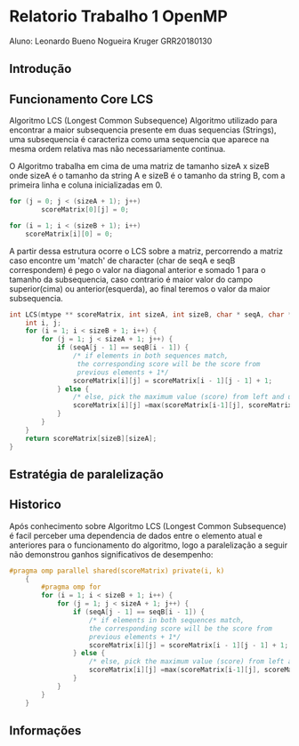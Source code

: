 # Relatorio Trabalho 1 OpenMP
Aluno: Leonardo Bueno Nogueira Kruger
GRR20180130
## Introdução
## Funcionamento Core LCS
Algoritmo LCS (Longest Common Subsequence)
Algoritmo utilizado para encontrar a maior subsequencia presente em duas sequencias (Strings), uma subsequencia é caracteriza como uma sequencia que aparece na mesma ordem relativa mas não necessariamente continua.

O Algoritmo trabalha em cima de uma matriz de tamanho sizeA x sizeB onde sizeA é o tamanho da string A e sizeB é o tamanho da string B, com a primeira linha e coluna inicializadas em 0.
```C
for (j = 0; j < (sizeA + 1); j++)
		scoreMatrix[0][j] = 0;

for (i = 1; i < (sizeB + 1); i++)
    scoreMatrix[i][0] = 0;
```
A partir dessa estrutura ocorre o LCS sobre a matriz, percorrendo a matriz caso encontre um 'match' de character (char de seqA e seqB correspondem) é pego o valor na diagonal anterior e somado 1 para o tamanho da subsequencia, caso contrario é maior valor do campo superior(cima) ou anterior(esquerda), ao final teremos o valor da maior subsequencia.
```C
int LCS(mtype ** scoreMatrix, int sizeA, int sizeB, char * seqA, char *seqB) {
	int i, j;
	for (i = 1; i < sizeB + 1; i++) {
		for (j = 1; j < sizeA + 1; j++) {
			if (seqA[j - 1] == seqB[i - 1]) {
				/* if elements in both sequences match,
				 the corresponding score will be the score from
				 previous elements + 1*/
				scoreMatrix[i][j] = scoreMatrix[i - 1][j - 1] + 1;
			} else {
				/* else, pick the maximum value (score) from left and upper elements*/
				scoreMatrix[i][j] =max(scoreMatrix[i-1][j], scoreMatrix[i][j-1]);
			}
		}
	}
	return scoreMatrix[sizeB][sizeA];
}
```
## Estratégia de paralelização
## Historico 
Após conhecimento sobre Algoritmo LCS (Longest Common Subsequence) é facil perceber uma dependencia de dados entre o elemento atual e anteriores para o funcionamento do algoritmo, logo a paralelização a seguir não demonstrou ganhos significativos de desempenho:
```C
#pragma omp parallel shared(scoreMatrix) private(i, k)
    {
        #pragma omp for
        for (i = 1; i < sizeB + 1; i++) {
            for (j = 1; j < sizeA + 1; j++) {
                if (seqA[j - 1] == seqB[i - 1]) {
                    /* if elements in both sequences match,
                    the corresponding score will be the score from
                    previous elements + 1*/
                    scoreMatrix[i][j] = scoreMatrix[i - 1][j - 1] + 1;
                } else {
                    /* else, pick the maximum value (score) from left and upper elements*/
                    scoreMatrix[i][j] =max(scoreMatrix[i-1][j], scoreMatrix[i][j-1]);
                }
            }
        }
    }
```


## Informações 